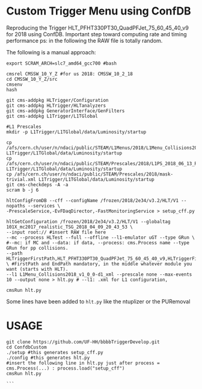 # Custom Trigger Menu using ConfDB

Reproducing the Trigger HLT_PFHT330PT30_QuadPFJet_75_60_45_40_v9 for 2018 using ConfDB. Important step toward computing rate and timing performance 
ps: in the following the RAW file is totally random.

The following is a manual approach:

```
export SCRAM_ARCH=slc7_amd64_gcc700 #bash

cmsrel CMSSW_10_Y_Z #for us 2018: CMSSW_10_2_18 
cd CMSSW_10_Y_Z/src
cmsenv
hash

git cms-addpkg HLTrigger/Configuration
git cms-addpkg HLTrigger/HLTanalyzers
git cms-addpkg GeneratorInterface/GenFilters 
git cms-addpkg L1Trigger/L1TGlobal

#L1 Prescales
mkdir -p L1Trigger/L1TGlobal/data/Luminosity/startup

cp /afs/cern.ch/user/n/ndaci/public/STEAM/L1Menus/2018/L1Menu_Collisions2018_v1_0_0.xml L1Trigger/L1TGlobal/data/Luminosity/startup
cp /afs/cern.ch/user/n/ndaci/public/STEAM/Prescales/2018/L1PS_2018_06_13_Run317696.xml L1Trigger/L1TGlobal/data/Luminosity/startup
cp /afs/cern.ch/user/n/ndaci/public/STEAM/Prescales/2018/mask-trivial.xml L1Trigger/L1TGlobal/data/Luminosity/startup
git cms-checkdeps -A -a
scram b -j 6

hltConfigFromDB --cff --configName /frozen/2018/2e34/v3.2/HLT/V1 --nopaths --services \
-PrescaleService,-EvFDaqDirector,-FastMonitoringService > setup_cff.py

hltGetConfiguration /frozen/2018/2e34/v3.2/HLT/V1 --globaltag 101X_mc2017_realistic_TSG_2018_04_09_20_43_53 \
--input root:// #insert RAW file here
--mc --process HLTest --full --offline --l1-emulator uGT --type GRun \ #--mc: if MC and --data: if data, --process: cms.Process name --type GRun for pp collisions.
--path HLTriggerFirstPath,HLT_PFHT330PT30_QuadPFJet_75_60_45_40_v9,HLTriggerFinalPath,HLTAnalyzerEndpath \ #FirstPath and EndPath mandatory, in the middle whatever module you want (starts with HLT).
--l1 L1Menu_Collisions2018_v1_0_0-d1_xml --prescale none --max-events 10 --output none > hlt.py # --l1: .xml for L1 configuration,

cmsRun hlt.py
```

Some lines have been added to ```hlt.py``` like the ntuplizer or the PURemoval  

# USAGE

````
git clone https://github.com/UF-HH/bbbbTriggerDevelop.git
cd ConfdbCustom
./setup #this generates setup_cff.py
./config #this generates hlt.py
#insert the following line in hlt.py just after process = cms.Process(...) : process.load("setup_cff")
cmsRun hlt.py
    
```
